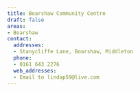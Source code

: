 ```yaml
---
title: Boarshaw Community Centre
draft: false
areas:
- Boarshaw
contact:
  addresses:
  - Stanycliffe Lane, Boarshaw, Middleton
  phone:
  - 0161 643 2276
  web_addresses:
  - Email to lindap59@live.com
---
```


